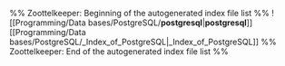 %% Zoottelkeeper: Beginning of the autogenerated index file list  %%
 ![[Programming/Data bases/PostgreSQL/__postgresql__|__postgresql__]]
 [[Programming/Data bases/PostgreSQL/_Index_of_PostgreSQL|_Index_of_PostgreSQL]]
%% Zoottelkeeper: End of the autogenerated index file list  %%
